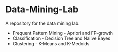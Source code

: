 # Data-Mining-Lab

A repository for the data mining lab. 

* Frequent Pattern Mining - Apriori and FP-growth
* Classification - Decision Tree and Naiive Bayes
* Clustering - K-Means and K-Medoids
